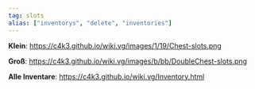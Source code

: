 ```yaml
---
tag: slots
alias: ["inventorys", "delete", "inventories"]
---
```


**Klein**:
https://c4k3.github.io/wiki.vg/images/1/19/Chest-slots.png

**Groß**:
https://c4k3.github.io/wiki.vg/images/b/bb/DoubleChest-slots.png

**Alle Inventare**:
https://c4k3.github.io/wiki.vg/Inventory.html
